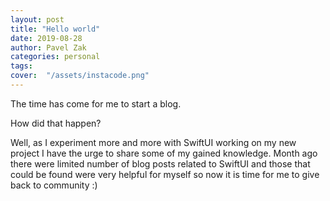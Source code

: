 ```yaml
---
layout: post
title: "Hello world"
date: 2019-08-28
author: Pavel Zak
categories: personal
tags:	
cover:  "/assets/instacode.png"
---
```


The time has come for me to start a blog. 

How did that happen?

Well, as I experiment more and more with SwiftUI working on my new project I have the urge to share some of my gained knowledge. Month ago there were limited number of blog posts related to SwiftUI and those that could be found were very helpful for myself so now it is time for me to give back to community :)